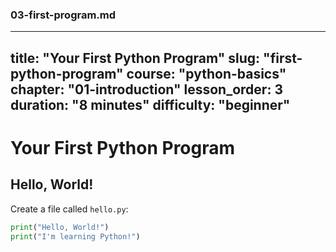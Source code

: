 ### **03-first-program.md**

---
title: "Your First Python Program"
slug: "first-python-program"
course: "python-basics"
chapter: "01-introduction"
lesson_order: 3
duration: "8 minutes"
difficulty: "beginner"
---

# Your First Python Program

## Hello, World!

Create a file called `hello.py`:

```python
print("Hello, World!")
print("I'm learning Python!")